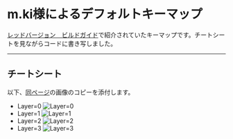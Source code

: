 # m.ki様によるデフォルトキーマップ

[レッドバージョン　ビルドガイド](https://github.com/telzo2000/cool836A/blob/master/buildguide_red.md)で紹介されていたキーマップです。チートシートを見ながらコードに書き写しました。
<br>

-------
## チートシート
以下、[同ページ](https://github.com/telzo2000/cool836A/blob/master/buildguide_red.md)の画像のコピーを添付します。
<br>
+ Layer=0
![Layer=0](https://github.com/oha-Ohashi/qmk_firmware/blob/images/default_keymap/default_0.png)
+ Layer=1
![Layer=1](https://github.com/oha-Ohashi/qmk_firmware/blob/images/default_keymap/default_1.png)
+ Layer=2
![Layer=2](https://github.com/oha-Ohashi/qmk_firmware/blob/images/default_keymap/default_2.png)
+ Layer=3
![Layer=3](https://github.com/oha-Ohashi/qmk_firmware/blob/images/default_keymap/default_3.png)
